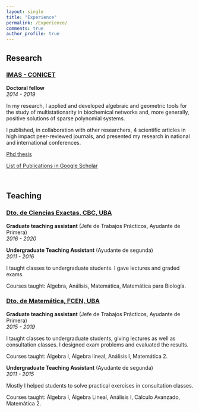 ```yaml
---
layout: single
title: "Experience"
permalink: /Experience/
comments: true
author_profile: true
---
```


## Research 

### [IMAS - CONICET](http://www.imas-uba-conicet.gob.ar/)

**Doctoral fellow**  
*2014 - 2019*

In my research, I applied and developed algebraic and geometric tools for the study of multistationarity in biochemical networks and, more generally,
positive solutions of sparse polynomial systems.  

I published, in collaboration with other researchers, 4 scientific articles in high impact peer-reviewed journals, and presented my research in national and international conferences. 

[Phd thesis](/others/thesis-mgiaroli.pdf)

[List of Publications in Google Scholar](https://scholar.google.com/citations?user=QM19jOYAAAAJ)  

<br/>

## Teaching

### [Dto. de Ciencias Exactas, CBC, UBA](https://www.cbc.uba.ar/)

**Graduate teaching assistant** (Jefe de Trabajos Prácticos, Ayudante de Primera)  
*2016 - 2020*

**Undergraduate Teaching Assistant** (Ayudante de segunda)  
*2011 - 2016*

  I taught classes to undergraduate students. I gave lectures and graded exams.

  Courses taught: Álgebra, Análisis, Matemática, Matemática para Biología.


### [Dto. de Matemática, FCEN, UBA](https://web.dm.uba.ar/)

**Graduate teaching assistant** (Jefe de Trabajos Prácticos, Ayudante de Primera)  
*2015 - 2019*

I taught classes to undergraduate students, giving lectures as well as consultation classes.
I designed exam problems and evaluated the results.

Courses taught: Álgebra I, Álgebra lineal, Análisis I, Matemática 2.

**Undergraduate Teaching Assistant** (Ayudante de segunda)  
*2011 - 2015*

Mostly I helped students to solve practical exercises in consultation classes.

Courses taught: Álgebra I, Álgebra Lineal, Análisis I,  Cálculo Avanzado, Matemática 2.


